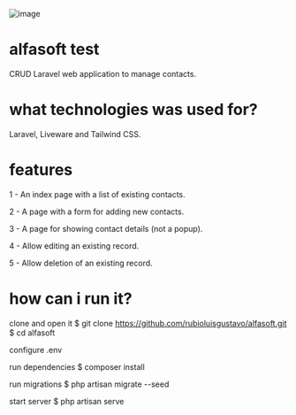 ![image](https://github.com/user-attachments/assets/da97bc66-04f2-4589-8104-30c358db74a1)

# alfasoft test
CRUD Laravel web application to manage contacts.

# what technologies was used for?
Laravel, Liveware and Tailwind CSS.

# features 

1 - An index page with a list of existing contacts.

2 - A page with a form for adding new contacts.

3 - A page for showing contact details (not a popup).

4 - Allow editing an existing record.

5 - Allow deletion of an existing record.

# how can i run it?

clone and open it
$ git clone https://github.com/rubioluisgustavo/alfasoft.git
$ cd alfasoft

configure .env

run dependencies
$ composer install

run migrations
$ php artisan migrate --seed

start server
$ php artisan serve
